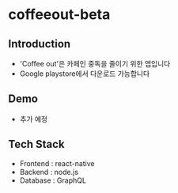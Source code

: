 # coffeeout-beta

## Introduction

- 'Coffee out'은 카페인 중독을 줄이기 위한 앱입니다
- Google playstore에서 다운로드 가능합니다

## Demo

- 추가 예정

## Tech Stack

- Frontend : react-native
- Backend : node.js
- Database : GraphQL
